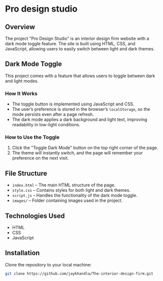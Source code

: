 # Pro design studio

## Overview

The project "Pro Design Studio" is an interior design firm website with a dark mode toggle feature. The site is built using HTML, CSS, and JavaScript, allowing users to easily switch between light and dark themes.

## Dark Mode Toggle

This project comes with a feature that allows users to toggle between dark and light modes.

### How It Works

- The toggle button is implemented using JavaScript and CSS.
- The user’s preference is stored in the browser’s `localStorage`, so the mode persists even after a page refresh.
- The dark mode applies a dark background and light text, improving readability in low-light conditions.

### How to Use the Toggle

1. Click the "Toggle Dark Mode" button on the top right corner of the page.
2. The theme will instantly switch, and the page will remember your preference on the next visit.

## File Structure

- `index.html` – The main HTML structure of the page.
- `style.css` – Contains styles for both light and dark themes.
- `script.js` – Handles the functionality of the dark mode toggle.
- `images/` – Folder containing images used in the project.

## Technologies Used

- HTML
- CSS
- JavaScript

## Installation
Clone the repository to your local machine:
```bash
git clone https://github.com/jaykhandla/The-interior-design-firm.git
